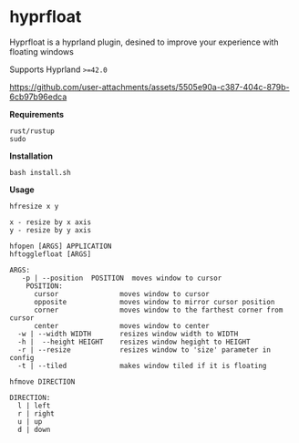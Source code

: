 # hyprfloat

Hyprfloat is a hyprland plugin, desined to improve your experience with floating windows 

Supports Hyprland `>=42.0`



https://github.com/user-attachments/assets/5505e90a-c387-404c-879b-6cb97b96edca



**Requirements**
```
rust/rustup
sudo
```

**Installation**
```
bash install.sh
```

**Usage**

```
hfresize x y

x - resize by x axis
y - resize by y axis
```


```
hfopen [ARGS] APPLICATION
hftogglefloat [ARGS]

ARGS:
   -p | --position  POSITION  moves window to cursor
    POSITION:
      cursor               moves window to cursor
      opposite             moves window to mirror cursor position
      corner               moves window to the farthest corner from cursor 
      center               moves window to center
  -w | --width WIDTH       resizes window width to WIDTH
  -h |  --height HEIGHT    resizes window hegight to HEIGHT
  -r | --resize            resizes window to 'size' parameter in config
  -t | --tiled             makes window tiled if it is floating
```


```
hfmove DIRECTION

DIRECTION:
  l | left
  r | right
  u | up
  d | down
```




